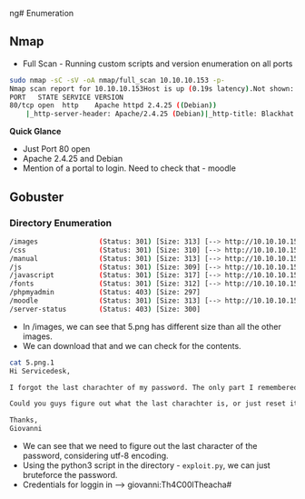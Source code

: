 ng# Enumeration

## Nmap

- Full Scan - Running custom scripts and version enumeration on all ports
```bash
sudo nmap -sC -sV -oA nmap/full_scan 10.10.10.153 -p-                                 130 ↵Starting Nmap 7.91 ( https://nmap.org ) at 2021-04-15 09:32 EDT
Nmap scan report for 10.10.10.153Host is up (0.19s latency).Not shown: 65534 closed ports
PORT   STATE SERVICE VERSION
80/tcp open  http    Apache httpd 2.4.25 ((Debian))
	|_http-server-header: Apache/2.4.25 (Debian)|_http-title: Blackhat highschoolService detection performed. Please 		report any incorrect results at https://nmap.org/submit/ .Nmap done: 1 IP address (1 host up) scanned in 1250.03 seconds

```

**Quick Glance**
- Just Port 80 open
- Apache 2.4.25 and Debian
- Mention of a portal to login. Need to check that - moodle

## Gobuster

### Directory Enumeration
```bash
/images               (Status: 301) [Size: 313] [--> http://10.10.10.153/images/]
/css                  (Status: 301) [Size: 310] [--> http://10.10.10.153/css/]
/manual               (Status: 301) [Size: 313] [--> http://10.10.10.153/manual/]
/js                   (Status: 301) [Size: 309] [--> http://10.10.10.153/js/]
/javascript           (Status: 301) [Size: 317] [--> http://10.10.10.153/javascript/]
/fonts                (Status: 301) [Size: 312] [--> http://10.10.10.153/fonts/]
/phpmyadmin           (Status: 403) [Size: 297]
/moodle               (Status: 301) [Size: 313] [--> http://10.10.10.153/moodle/]
/server-status        (Status: 403) [Size: 300]

```

- In /images, we can see that 5.png has different size than all the other images.
- We can download that and we can check for the contents.
```bash
cat 5.png.1 
Hi Servicedesk,

I forgot the last charachter of my password. The only part I remembered is Th4C00lTheacha.

Could you guys figure out what the last charachter is, or just reset it?

Thanks,
Giovanni

```
- We can see that we need to figure out the last character of the password, considering utf-8 encoding.
- Using the python3 script in the directory - `exploit.py`, we can just bruteforce the password.
- Credentials for loggin in --> giovanni:Th4C00lTheacha#
